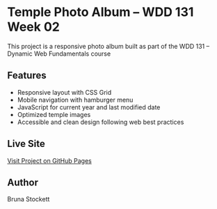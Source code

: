 # Temple Photo Album – WDD 131 Week 02

This project is a responsive photo album built as part of the WDD 131 – Dynamic Web Fundamentals course 

## Features
- Responsive layout with CSS Grid
- Mobile navigation with hamburger menu
- JavaScript for current year and last modified date
- Optimized temple images
- Accessible and clean design following web best practices

## Live Site
[Visit Project on GitHub Pages](https://brunastockett7.github.io/wdd131-week02/)

## Author
Bruna Stockett
